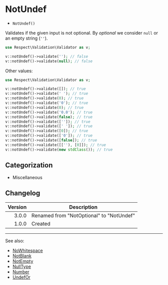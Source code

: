 # NotUndef

- `NotUndef()`

Validates if the given input is not optional. By _optional_ we consider `null`
or an empty string (`''`).

```php
use Respect\Validation\Validator as v;

v::notUndef()->validate(''); // false
v::notUndef()->validate(null); // false
```

Other values:

```php
use Respect\Validation\Validator as v;

v::notUndef()->validate([]); // true
v::notUndef()->validate(' '); // true
v::notUndef()->validate(0); // true
v::notUndef()->validate('0'); // true
v::notUndef()->validate(0); // true
v::notUndef()->validate('0.0'); // true
v::notUndef()->validate(false); // true
v::notUndef()->validate(['']); // true
v::notUndef()->validate([' ']); // true
v::notUndef()->validate([0]); // true
v::notUndef()->validate(['0']); // true
v::notUndef()->validate([false]); // true
v::notUndef()->validate([[''), [0]]); // true
v::notUndef()->validate(new stdClass()); // true
```

## Categorization

- Miscellaneous

## Changelog

|  Version | Description                              |
|---------:|------------------------------------------|
|    3.0.0 | Renamed from "NotOptional" to "NotUndef" |
|    1.0.0 | Created                                  |

***
See also:

- [NoWhitespace](NoWhitespace.md)
- [NotBlank](NotBlank.md)
- [NotEmpty](NotEmpty.md)
- [NullType](NullType.md)
- [Number](Number.md)
- [UndefOr](UndefOr.md)
